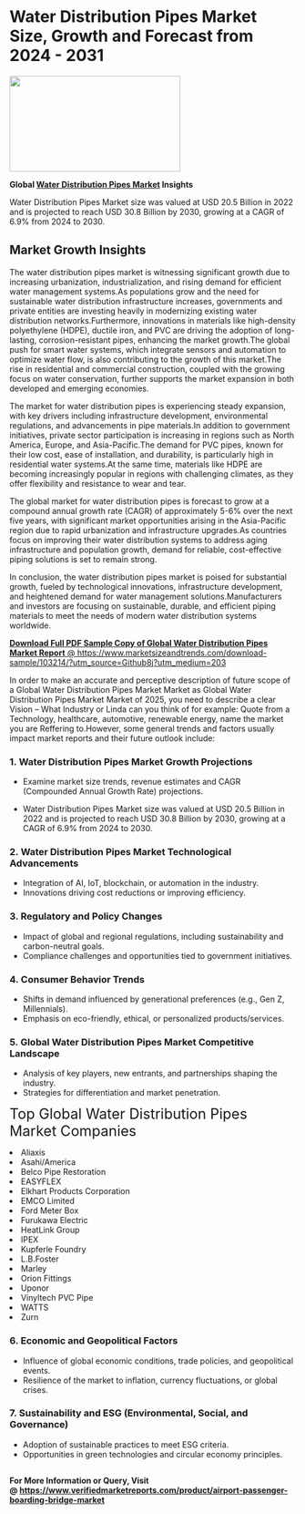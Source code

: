<H1>Water Distribution Pipes Market Size, Growth and Forecast from 2024 - 2031</H1><img class="aligncenter size-medium wp-image-584254" src="https://thirdeyenews.in/wp-content/uploads/2024/09/Global-Market-Research-300x168.jpeg" alt="" width="300" height="168" /><p><strong>Global&nbsp;<a href="https://www.marketsizeandtrends.com/download-sample/103214/?utm_source=Github8j?utm_medium=203">Water Distribution Pipes Market</a> Insights</strong></p><p>Water Distribution Pipes Market size was valued at USD 20.5 Billion in 2022 and is projected to reach USD 30.8 Billion by 2030, growing at a CAGR of 6.9% from 2024 to 2030.</p><p><h2>Market Growth Insights</h2> <p>The water distribution pipes market is witnessing significant growth due to increasing urbanization, industrialization, and rising demand for efficient water management systems.As populations grow and the need for sustainable water distribution infrastructure increases, governments and private entities are investing heavily in modernizing existing water distribution networks.Furthermore, innovations in materials like high-density polyethylene (HDPE), ductile iron, and PVC are driving the adoption of long-lasting, corrosion-resistant pipes, enhancing the market growth.The global push for smart water systems, which integrate sensors and automation to optimize water flow, is also contributing to the growth of this market.The rise in residential and commercial construction, coupled with the growing focus on water conservation, further supports the market expansion in both developed and emerging economies.</p> <p><a href="#"></a></p> <p>The market for water distribution pipes is experiencing steady expansion, with key drivers including infrastructure development, environmental regulations, and advancements in pipe materials.In addition to government initiatives, private sector participation is increasing in regions such as North America, Europe, and Asia-Pacific.The demand for PVC pipes, known for their low cost, ease of installation, and durability, is particularly high in residential water systems.At the same time, materials like HDPE are becoming increasingly popular in regions with challenging climates, as they offer flexibility and resistance to wear and tear.</p> <p>The global market for water distribution pipes is forecast to grow at a compound annual growth rate (CAGR) of approximately 5-6% over the next five years, with significant market opportunities arising in the Asia-Pacific region due to rapid urbanization and infrastructure upgrades.As countries focus on improving their water distribution systems to address aging infrastructure and population growth, demand for reliable, cost-effective piping solutions is set to remain strong.</p> <p>In conclusion, the water distribution pipes market is poised for substantial growth, fueled by technological innovations, infrastructure development, and heightened demand for water management solutions.Manufacturers and investors are focusing on sustainable, durable, and efficient piping materials to meet the needs of modern water distribution systems worldwide.</p> <p><a href="#"></p><p><span class=""><strong>Download Full PDF Sample Copy of Global Water Distribution Pipes Market Report</strong> @ <a href="https://www.marketsizeandtrends.com/download-sample/103214/?utm_source=Github8j?utm_medium=203" target="_blank">https://www.marketsizeandtrends.com/download-sample/103214/?utm_source=Github8j?utm_medium=203</a></span></p><p>In order to make an accurate and perceptive description of future scope of a Global&nbsp;Water Distribution Pipes Market Market as Global&nbsp;Water Distribution Pipes Market Market of 2025, you need to describe a clear Vision &ndash; What Industry or Linda can you think of for example: Quote from a Technology, healthcare, automotive, renewable energy, name the market you are Reffering to.However, some general trends and factors usually impact market reports and their future outlook include:</p><h3>1.&nbsp;<strong>Water Distribution Pipes Market Growth Projections</strong></h3><ul><li>Examine market size trends, revenue estimates and CAGR (Compounded Annual Growth Rate) projections.</li><li><p>Water Distribution Pipes Market size was valued at USD 20.5 Billion in 2022 and is projected to reach USD 30.8 Billion by 2030, growing at a CAGR of 6.9% from 2024 to 2030.</p></li></ul><h3>2.&nbsp;<strong>Water Distribution Pipes Market Technological Advancements</strong></h3><ul><li>Integration of AI, IoT, blockchain, or automation in the industry.</li><li>Innovations driving cost reductions or improving efficiency.</li></ul><h3>3.&nbsp;<strong>Regulatory and Policy Changes</strong></h3><ul><li>Impact of global and regional regulations, including sustainability and carbon-neutral goals.</li><li>Compliance challenges and opportunities tied to government initiatives.</li></ul><h3>4.&nbsp;<strong>Consumer Behavior Trends</strong></h3><ul><li>Shifts in demand influenced by generational preferences (e.g., Gen Z, Millennials).</li><li>Emphasis on eco-friendly, ethical, or personalized products/services.</li></ul><h3>5.&nbsp;<strong>Global Water Distribution Pipes Market Competitive Landscape</strong></h3><ul><li>Analysis of key players, new entrants, and partnerships shaping the industry.</li><li>Strategies for differentiation and market penetration.</li></ul><p data-pm-slice="1 1 []"><span style="color: inherit; font-family: inherit; font-size: 25px;">Top Global Water Distribution Pipes Market Companies</span></p><div class="" data-test-id=""><p><li>Aliaxis</li><li> Asahi/America</li><li> Belco Pipe Restoration</li><li> EASYFLEX</li><li> Elkhart Products Corporation</li><li> EMCO Limited</li><li> Ford Meter Box</li><li> Furukawa Electric</li><li> HeatLink Group</li><li> IPEX</li><li> Kupferle Foundry</li><li> L.B.Foster</li><li> Marley</li><li> Orion Fittings</li><li> Uponor</li><li> Vinyltech PVC Pipe</li><li> WATTS</li><li> Zurn</li></p></div><h3>6.&nbsp;<strong>Economic and Geopolitical Factors</strong></h3><ul><li>Influence of global economic conditions, trade policies, and geopolitical events.</li><li>Resilience of the market to inflation, currency fluctuations, or global crises.</li></ul><h3>7.&nbsp;<strong>Sustainability and ESG (Environmental, Social, and Governance)</strong></h3><ul><li>Adoption of sustainable practices to meet ESG criteria.</li><li>Opportunities in green technologies and circular economy principles.</li></ul><h2><strong style="font-size: 14px;">For More Information or Query, Visit @&nbsp;</strong><a style="background-color: #ffffff; font-size: 14px;" href="https://www.marketsizeandtrends.com/report/water-distribution-pipes-market/" target="_blank">https://www.verifiedmarketreports.com/product/airport-passenger-boarding-bridge-market</a></h2>